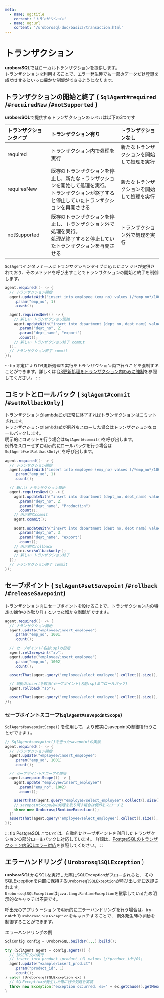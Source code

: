```yaml
---
meta:
  - name: og:title
    content: 'トランザクション'
  - name: og:url
    content: '/uroborosql-doc/basics/transaction.html'
---
```

# トランザクション

**uroboroSQL**ではローカルトランザクションを提供します。  
トランザクションを利用することで、エラー発生時でも一部のデータだけ登録を成功させるといった細かな制御ができるようになります。

## トランザクションの開始と終了 ( `SqlAgent#required` /`#requiredNew` /`#notSupported` )

**uroboroSQL**で提供するトランザクションのレベルは以下の3つです

| トランザクションタイプ | トランザクション有り                                                                                                                                 | トランザクションなし                       |
| :--------------------- | :--------------------------------------------------------------------------------------------------------------------------------------------------- | :----------------------------------------- |
| required               | トランザクション内で処理を実行                                                                                                                       | 新たなトランザクションを開始して処理を実行 |
| requiresNew            | 既存のトランザクションを停止し、新たなトランザクションを開始して処理を実行。<br>トランザクションが終了すると停止していたトランザクションを再開させる | 新たなトランザクションを開始して処理を実行 |
| notSupported           | 既存のトランザクションを停止し、トランザクション外で処理を実行。<br>処理が終了すると停止していたトランザクションを再開させる                         | トランザクション外で処理を実行             |

`SqlAgent`インタフェースにトランザクションタイプに応じたメソッドが提供されており、そのメソッドを呼び出すことでトランザクションの開始と終了を制御します。

```java
agent.required(() -> {
  // トランザクション開始
  agent.updateWith("insert into employee (emp_no) values (/*emp_no*/1001)")
    .param("emp_no", 1)
    .count();

  agent.requiresNew(() -> {
    // 新しい トランザクション開始
    agent.updateWith("insert into department (dept_no, dept_name) values (/*dept_no*/1111, /*dept_name*/'Sales')")
      .param("dept_no", 2)
      .param("dept_name", "export")
      .count();
    // 新しい トランザクション終了 commit
  });
  // トランザクション終了 commit
});
```

::: tip
設定によりDB更新処理の実行をトランザクション内で行うことを強制することができます。詳しくは
[DB更新処理をトランザクション内のみに強制](../configuration/sql-agent-factory.md#db更新処理をトランザクション内のみに強制)を参照してください。
:::

## コミットとロールバック ( `SqlAgent#commit` /`#setRollbackOnly` )

トランザクションのlambda式が正常に終了すればトランザクションはコミットされます。  
トランザクションのlambda式が例外をスローした場合はトランザクションをロールバックします。  
明示的にコミットを行う場合は`SqlAgent#commit()`を呼び出します。  
例外をスローせずに明示的にロールバックを行う場合は`SqlAgent#setRollbackOnly()`を呼び出します。

```java
agent.required(() -> {
  // トランザクション開始
  agent.updateWith("insert into employee (emp_no) values (/*emp_no*/1001)")
    .param("emp_no", 1)
    .count();

  // 新しい トランザクション開始
  agent.requiresNew(() -> {
    agent.updateWith("insert into department (dept_no, dept_name) values (/*dept_no*/1, /*dept_name*/'')")
      .param("dept_no", 2)
      .param("dept_name", "Production")
      .count();
    // 明示的なcommit
    agent.commit();

    agent.updateWith("insert into department (dept_no, dept_name) values (/*dept_no*/1, /*dept_name*/'')")
      .param("dept_no", 3)
      .param("dept_name", "export")
      .count();
    // 明示的なrollback
    agent.setRollbackOnly();
    // 新しい トランザクション終了
  });
  // トランザクション終了 commit
});
```

## セーブポイント ( `SqlAgent#setSavepoint` /`#rollback` /`#releaseSavepoint`)

トランザクション内にセーブポイントを設けることで、トランザクション内の特定の操作のみ取り消すといった細かな制御ができます。

```java
agent.required(() -> {
  // トランザクション開始
  agent.update("employee/insert_employee")
    .param("emp_no", 1001)
    .count();

  // セーブポイント(名前:sp)の設定
  agent.setSavepoint("sp");
  agent.update("employee/insert_employee")
    .param("emp_no", 1002)
    .count();

  assertThat(agent.query("employee/select_employee").collect().size(), 2);

  // 最後のinsertを取消(セーブポイント(名前:sp)までロールバック)
  agent.rollback("sp");

  assertThat(agent.query("employee/select_employee").collect().size(), 1);
});
```

### セーブポイントスコープ(`SqlAgent#savepointScope`) <Badge text="0.18.0+"/>

`SqlAgent#savepointScope()` を使用して、より確実にsavepointの制御を行うことができます。

```java
// SqlAgent#savepoint()を使ったsavepointの実装
agent.required(() -> {
  // トランザクション開始
  agent.update("employee/insert_employee")
    .param("emp_no", 1001)
    .count();

  // セーブポイントスコープの開始
  agent.savepointScope(() -> {
    agent.update("employee/insert_employee")
      .param("emp_no", 1002)
      .count();

    assertThat(agent.query("employee/select_employee").collect().size(), 2);
    // savepointScope内の処理を取り消す場合は例外をスローする
    throw new UroborosqlRuntimeException();
  })
  assertThat(agent.query("employee/select_employee").collect().size(), 1);
});
```

::: tip
PostgreSQLについては、自動的にセーブポイントを利用したトランザクションの部分ロールバックに対応しています。
詳細は、[PostgreSQLのトランザクション内SQLエラー対応](../advanced/README.md#postgresqlのトランザクション内sqlエラー対応)を参照してください。
:::

## エラーハンドリング ( `UroborosqlSQLException` )

**uroboroSQL**からSQLを実行した際にSQLExceptionがスローされると、
そのSQLExceptionを内部に保持する`UroborosqlSQLException`が呼び出し元に返却されます。  
`UroborosqlSQLException`は`java.lang.RuntimeException`を継承しているため明示的なキャッチは不要です。

呼出元のアプリケーションで明示的にエラーハンドリングを行う場合は、try-catchで`UroborosqlSQLException`をキャッチすることで、
例外発生時の挙動を制御することができます。

エラーハンドリングの例

```java
SqlConfig config = UroboroSQL.builder(...).build();

try (SqlAgent agent = config.agent()) {
  // INSERT文の実行
  // insert into product (product_id) values (/*product_id*/0);
  agent.update("example/insert_product")
    .param("product_id", 1)
    .count();
} catch (UroborosqlSQLException ex) {
  // SQLExceptionが発生した際に行う処理を実装
  throw new Exception("exception occurred. ex=" + ex.getCause().getMessage(), ex);
}
```
